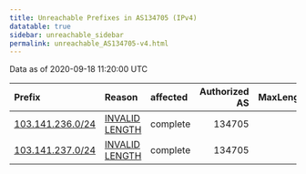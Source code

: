```yaml
---
title: Unreachable Prefixes in AS134705 (IPv4)
datatable: true
sidebar: unreachable_sidebar
permalink: unreachable_AS134705-v4.html
---
```


Data as of 2020-09-18 11:20:00 UTC


<div class="datatable-begin"></div>

| Prefix                                                     | Reason                                                                                                      | affected   |   Authorized AS |   MaxLength | Anchor                                       |   unreachable /24s |
|:-----------------------------------------------------------|:------------------------------------------------------------------------------------------------------------|:-----------|----------------:|------------:|:---------------------------------------------|-------------------:|
| [103.141.236.0/24](https://stat.ripe.net/103.141.236.0/24) | [INVALID LENGTH](https://rpki-validator.ripe.net/announcement-preview?asn=AS134705&prefix=103.141.236.0/24) | complete   |          134705 |          23 | [APNIC](unreachable_APNIC_RPKI_Root-v4.html) |                  1 |
| [103.141.237.0/24](https://stat.ripe.net/103.141.237.0/24) | [INVALID LENGTH](https://rpki-validator.ripe.net/announcement-preview?asn=AS134705&prefix=103.141.237.0/24) | complete   |          134705 |          23 | [APNIC](unreachable_APNIC_RPKI_Root-v4.html) |                  1 |

<div class="datatable-end"></div>